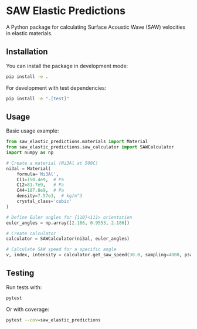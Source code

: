 # SAW Elastic Predictions

A Python package for calculating Surface Acoustic Wave (SAW) velocities in elastic materials.

## Installation

You can install the package in development mode:

```bash
pip install -e .
```

For development with test dependencies:

```bash
pip install -e ".[test]"
```

## Usage

Basic usage example:

```python
from saw_elastic_predictions.materials import Material
from saw_elastic_predictions.saw_calculator import SAWCalculator
import numpy as np

# Create a material (Ni3Al at 500C)
ni3al = Material(
    formula='Ni3Al',
    C11=150.4e9,  # Pa
    C12=81.7e9,   # Pa
    C44=107.8e9,  # Pa
    density=7.57e3,  # kg/m^3
    crystal_class='cubic'
)

# Define Euler angles for {110}<111> orientation
euler_angles = np.array([2.186, 0.9553, 2.186])

# Create calculator
calculator = SAWCalculator(ni3al, euler_angles)

# Calculate SAW speed for a specific angle
v, index, intensity = calculator.get_saw_speed(30.0, sampling=4000, psaw=1)
```

## Testing

Run tests with:

```bash
pytest
```

Or with coverage:

```bash
pytest --cov=saw_elastic_predictions
```
